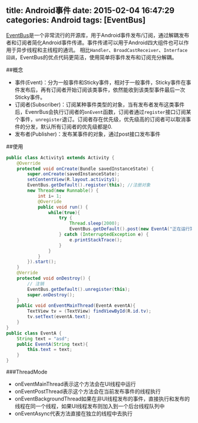 title: Android事件
date: 2015-02-04 16:47:29
categories: Android 
tags: [EventBus]
---
[EventBus](https://github.com/greenrobot/EventBus)是一个非常流行的开源库，用于Android事件发布/订阅，通过解耦发布者和订阅者简化Android事件传递。事件传递可以用于Android四大组件也可以作用于异步线程和主线程的通讯。
相比`Handler`、`BroadCastReceiver`、`Interface回调`，EventBus的优点代码更简洁，使用简单将事件发布和订阅充分解耦。
<!--more-->
##概念
- 事件(Event)：分为一般事件和Sticky事件，相对于一般事件，Sticky事件在事件发布后，再有订阅者开始订阅该类事件，依然能收到该类型事件最后一次Sticky事件。
- 订阅者(Subscriber)：订阅某种事件类型的对象，当有发布者发布这类事件后，EvenrBus会执行订阅者的`onEvent`函数，订阅者通过`register`接口订阅某个事件，`unregister`退订。订阅者存在优先级，优先级高的订阅者可以取消事件的分发，默认所有订阅者的优先级都是0.
- 发布者(Publisher)：发布某事件的对象，通过post接口发布事件

##使用
```java
public class Activity1 extends Activity {
	@Override
	protected void onCreate(Bundle savedInstanceState) {
		super.onCreate(savedInstanceState);
		setContentView(R.layout.activity1);
		EventBus.getDefault().register(this); //注册对象
		new Thread(new Runnable() {
            int i= 1;
            @Override
            public void run() {
                while(true){
                    try {
                        Thread.sleep(2000);
                        EventBus.getDefault().post(new EventA("正在运行第"+i+"次");
                    } catch (InterruptedException e) {
                        e.printStackTrace();
                    }
                }
            }
        }).start();
	}	
	@Verride
	protected void onDestroy() {
		// 注销
		EventBus.getDefault().unregister(this);
		super.onDestroy();
	}
	public void onEventMainThread(EventA eventA){
        TextView tv = (TextView) findViewById(R.id.tv);
        tv.setText(eventA.text);
    }
}
public class EventA {
    String text = "asd";
    public EventA(String text){
        this.text = text;
    }
}
```
###ThreadMode
- onEventMainThread表示这个方法会在UI线程中运行
- onEventPostThread表示这个方法会在当前发布事件的线程执行
- onEventBackgroundThread如果在非UI线程发布的事件，直接执行和发布的线程在同一个线程，如果UI线程发布则加入到一个后台线程队列中
- onEventAsync代表方法直接在独立的线程中去执行